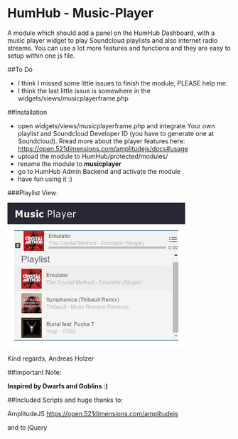 # HumHub - Music-Player

A module which should add a panel on the HumHub Dashboard, with a music player widget to play Soundcloud playlists and also internet radio streams. You can use a lot more features and functions and they are easy to setup within one js file. 

##To Do

- I think I missed some little issues to finish the module, PLEASE help me.
- I think the last little issue is somewhere in the widgets/views/musicplayerframe.php

##Installation

-  open widgets/views/musicplayerframe.php and integrate Your own playlist and Soundcloud Developer ID (you have to generate one at Soundcloud). Rread more about the player features here: https://open.521dimensions.com/amplitudejs/docs#usage
-  upload the module to HumHub/protected/modules/
-  rename the module to **musicplayer**
-  go to HumHub Admin Backend and activate the module
-  have fun using it :)


###Playlist View:

![Player view 2](https://github.com/WebCrew/HumHub-Music-Player/blob/master/hh_player.jpg?raw=true "Playlist view")



Kind regards,  Andreas Holzer


##Important Note: 

**Inspired by Dwarfs and Goblins :)**


##Included Scripts and huge thanks to:

AmplitudeJS https://open.521dimensions.com/amplitudejs

and to jQuery
